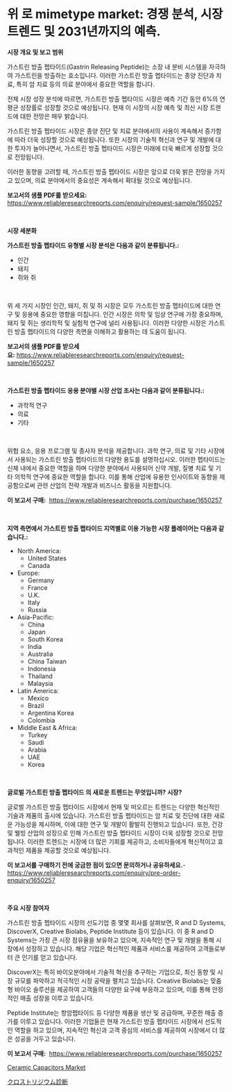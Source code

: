 <p><h1>위 로 mimetype market: 경쟁 분석, 시장 트렌드 및 2031년까지의 예측.</h1></p><p><strong>시장 개요 및 보고 범위</strong></p>
<p><p>가스트린 방출 펩타이드(Gastrin Releasing Peptide)는 소장 내 분비 시스템을 자극하여 가스트린을 방출하는 효소입니다. 이러한 가스트린 방출 펩타이드는 종양 진단과 치료, 특히 암 치료 등의 의료 분야에서 중요한 역할을 합니다.</p><p>전체 시장 성장 분석에 따르면, 가스트린 방출 펩타이드 시장은 예측 기간 동안 6%의 연평균 성장률로 성장할 것으로 예상됩니다. 현재 이 시장의 시장 예측 및 최신 시장 트렌드에 대한 전망은 매우 밝습니다. </p><p>가스트린 방출 펩타이드 시장은 종양 진단 및 치료 분야에서의 사용이 계속해서 증가함에 따라 더욱 성장할 것으로 예상됩니다. 또한 시장의 기술적 혁신과 연구 및 개발에 대한 투자가 늘어나면서, 가스트린 방출 펩타이드 시장은 미래에 더욱 빠르게 성장할 것으로 전망됩니다. </p><p>이러한 동향을 고려할 때, 가스트린 방출 펩타이드 시장은 앞으로 더욱 밝은 전망을 가지고 있으며, 의료 분야에서의 중요성은 계속해서 확대될 것으로 예상됩니다.</p></p>
<p><strong>보고서의 샘플 PDF를 받으세요:</strong> <a href="https://www.reliableresearchreports.com/enquiry/request-sample/1650257">https://www.reliableresearchreports.com/enquiry/request-sample/1650257</a></p>
<p>&nbsp;</p>
<p><strong>시장 세분화</strong></p>
<p><strong>가스트린 방출 펩타이드 유형별 시장 분석은 다음과 같이 분류됩니다.:</strong></p>
<p><ul><li>인간</li><li>돼지</li><li>쥐와 쥐</li></ul></p>
<p>&nbsp;</p>
<p><p>위 세 가지 시장인 인간, 돼지, 쥐 및 쥐 시장은 모두 가스트린 방출 펩타이드에 대한 연구 및 응용에 중요한 영향을 미칩니다. 인간 시장은 의학 및 임상 연구에 가장 중요하며, 돼지 및 쥐는 생리학적 및 실험적 연구에 널리 사용됩니다. 이러한 다양한 시장은 가스트린 방출 펩타이드의 다양한 측면을 이해하고 활용하는 데 도움이 됩니다.</p></p>
<p><strong>보고서의 샘플 PDF를 받으세요:</strong>&nbsp;<a href="https://www.reliableresearchreports.com/enquiry/request-sample/1650257">https://www.reliableresearchreports.com/enquiry/request-sample/1650257</a></p>
<p>&nbsp;</p>
<p><strong> 가스트린 방출 펩타이드 응용 분야별 시장 산업 조사는 다음과 같이 분류됩니다.:</strong></p>
<p><ul><li>과학적 연구</li><li>의료</li><li>기타</li></ul></p>
<p>&nbsp;</p>
<p><p>위험 요소, 응용 프로그램 및 종사자 분석을 제공합니다. 과학 연구, 의료 및 기타 시장에서 사용되는 가스트린 방출 펩타이드의 다양한 용도를 설명하십시오. 이러한 펩타이드는 신체 내에서 중요한 역할을 하며 다양한 분야에서 사용되어 신약 개발, 질병 치료 및 기타 의학적 연구에 중요한 역할을 합니다. 이를 통해 산업에 유용한 인사이트와 동향을 제공함으로써 관련 산업의 전략 개발과 비즈니스 활동을 지원합니다.</p></p>
<p><strong>이 보고서 구매:</strong>&nbsp; <a href="https://www.reliableresearchreports.com/purchase/1650257">https://www.reliableresearchreports.com/purchase/1650257</a></p>
<p>&nbsp;</p>
<p><strong>지역 측면에서 가스트린 방출 펩타이드 지역별로 이용 가능한 시장 플레이어는 다음과 같습니다.:</strong></p>
<p><ul>
    <li>
        North America:
        <ul>
            <li>United States</li>
            <li>Canada</li>
        </ul>
    </li>
    <li>
        Europe:
        <ul>
            <li>Germany</li>
            <li>France</li>
            <li>U.K.</li>
            <li>Italy</li>
            <li>Russia</li>
        </ul>
    </li>
    <li>
        Asia-Pacific:
        <ul>
            <li>China</li>
            <li>Japan</li>
            <li>South Korea</li>
            <li>India</li>
            <li>Australia</li>
            <li>China Taiwan</li>
            <li>Indonesia</li>
            <li>Thailand</li>
            <li>Malaysia</li>
        </ul>
    </li>
    <li>
        Latin America:
        <ul>
            <li>Mexico</li>
            <li>Brazil</li>
            <li>Argentina Korea</li>
            <li>Colombia</li>
        </ul>
    </li>
    <li>
        Middle East & Africa:
        <ul>
            <li>Turkey</li>
            <li>Saudi</li>
            <li>Arabia</li>
            <li>UAE</li>
            <li>Korea</li>
        </ul>
    </li>
    </ul></p>
<p>&nbsp;</p>
<p><strong>글로벌 가스트린 방출 펩타이드 의 새로운 트렌드는 무엇입니까? 시장?</strong></p>
<p><p>글로벌 가스트린 방출 펩타이드 시장에서 현재 및 떠오르는 트렌드는 다양한 혁신적인 기술과 제품의 출시에 있습니다. 가스트린 방출 펩타이드는 암 치료 및 진단에 대한 새로운 가능성을 제시하며, 이에 대한 연구 및 개발이 활발히 진행되고 있습니다. 또한, 건강 및 웰빙 산업의 성장으로 인해 가스트린 방출 펩타이드 시장이 더욱 성장할 것으로 전망됩니다. 이러한 트렌드는 시장에 더 많은 기회를 제공하고, 소비자들에게 혁신적이고 효과적인 제품을 제공할 것으로 예상됩니다.</p></p>
<p><strong>이 보고서를 구매하기 전에 궁금한 점이 있으면 문의하거나 공유하세요.</strong>- <a href="https://www.reliableresearchreports.com/enquiry/pre-order-enquiry/1650257">https://www.reliableresearchreports.com/enquiry/pre-order-enquiry/1650257</a></p>
<p>&nbsp;</p>
<p><strong>주요 시장 참여자</strong></p>
<p><p>가스트린 방출 펩타이드 시장의 선도기업 중 몇몇 회사를 살펴보면, R and D Systems, DiscoverX, Creative Biolabs, Peptide Institute 등이 있습니다. 이 중 R and D Systems는 가장 큰 시장 점유율을 보유하고 있으며, 지속적인 연구 및 개발을 통해 시장에서 성장하고 있습니다. 해당 기업은 혁신적인 제품과 서비스를 제공하여 고객들로부터 큰 인기를 얻고 있습니다.</p><p>DiscoverX는 특히 바이오분야에서 기술적 혁신을 추구하는 기업으로, 최신 동향 및 시장 규모를 파악하고 적극적인 시장 공략을 펼치고 있습니다. Creative Biolabs는 맞춤형 바이오 솔루션을 제공하여 고객들의 다양한 요구에 부응하고 있으며, 이를 통해 안정적인 매출 성장을 이루고 있습니다.</p><p>Peptide Institute는 항암펩타이드 등 다양한 제품을 생산 및 공급하며, 꾸준한 매출 증가를 이루고 있습니다. 이러한 기업들은 현재 가스트린 방출 펩타이드 시장에서 선도적인 역할을 하고 있으며, 지속적인 혁신과 고객 중심의 서비스를 제공하여 시장에서 더 많은 성공을 거두고 있습니다.</p></p>
<p><strong>이 보고서 구매:</strong>&nbsp;&nbsp;<a href="https://www.reliableresearchreports.com/purchase/1650257">https://www.reliableresearchreports.com/purchase/1650257</a></p>
<p><p><a href="https://github.com/moyahfrancoestellec51j635wcx/Market-Research-Report-List-1/blob/main/ceramic-capacitors-market.md">Ceramic Capacitors Market</a></p><p><a href="https://github.com/lily-u-genius/Market-Research-Report-List-1/blob/main/737653110912.md">クロストリジウム診断</a></p></p>
